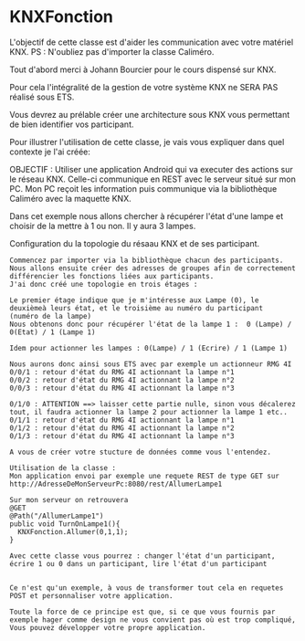 # KNXFonction
L'objectif de cette classe est d'aider les communication avec votre matériel KNX.
PS : N'oubliez pas d'importer la classe Caliméro.

Tout d'abord merci à Johann Bourcier pour le cours dispensé sur KNX.

Pour cela l'intégralité de la gestion de votre système KNX ne SERA PAS réalisé sous ETS.

Vous devrez au prélable créer une architecture sous KNX vous permettant de bien identifier vos participant. 

Pour illustrer l'utilisation de cette classe, je vais vous expliquer dans quel contexte je l'ai créée:

OBJECTIF : Utiliser une application Android qui va executer des actions sur le réseau KNX.
Celle-ci communique en REST avec le serveur situé sur mon PC. Mon PC reçoit les information
puis communique via la bibliothèque Caliméro avec la maquette KNX.

Dans cet exemple nous allons chercher à récupérer l'état d'une lampe et choisir de la mettre à 1 ou non.
Il y aura 3 lampes.

Configuration du la topologie du résaau KNX et de ses participant.

    Commencez par importer via la bibliothèque chacun des participants.
    Nous allons ensuite créer des adresses de groupes afin de correctement différencier les fonctions liées aux participants.
    J'ai donc créé une topologie en trois étages :
    
    Le premier étage indique que je m'intéresse aux Lampe (0), le deuxièmeà leurs état, et le troisième au numéro du participant
    (numéro de la lampe)
    Nous obtenons donc pour récupérer l'état de la lampe 1 :  0 (Lampe) / 0(Etat) / 1 (Lampe 1)
    
    Idem pour actionner les lampes : 0(Lampe) / 1 (Ecrire) / 1 (Lampe 1)
    
    Nous aurons donc ainsi sous ETS avec par exemple un actionneur RMG 4I
    0/0/1 : retour d'état du RMG 4I actionnant la lampe n°1
    0/0/2 : retour d'état du RMG 4I actionnant la lampe n°2
    0/0/3 : retour d'état du RMG 4I actionnant la lampe n°3
    
    0/1/0 : ATTENTION ==> laisser cette partie nulle, sinon vous décalerez tout, il faudra actionner la lampe 2 pour actionner la lampe 1 etc.. 
    0/1/1 : retour d'état du RMG 4I actionnant la lampe n°1
    0/1/2 : retour d'état du RMG 4I actionnant la lampe n°2
    0/1/3 : retour d'état du RMG 4I actionnant la lampe n°3

    A vous de créer votre stucture de données comme vous l'entendez.
    
    Utilisation de la classe :
    Mon application envoi par exemple une requete REST de type GET sur http://AdresseDeMonServeurPc:8080/rest/AllumerLampe1
    
    Sur mon serveur on retrouvera 
    @GET
    @Path("/AllumerLampe1")
    public void TurnOnLampe1(){
      KNXFonction.Allumer(0,1,1);
    }
    
    Avec cette classe vous pourrez : changer l'état d'un participant, écrire 1 ou 0 dans un participant, lire l'état d'un participant
    
    
    Ce n'est qu'un exemple, à vous de transformer tout cela en requetes POST et personnaliser votre application.
    
    Toute la force de ce principe est que, si ce que vous fournis par exemple hager comme design ne vous convient pas où est trop compliqué,
    Vous pouvez développer votre propre application.
    
